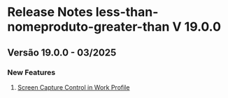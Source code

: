 # Release Notes less-than-nomeproduto-greater-than V 19.0.0

## **Versão 19.0.0 - 03/2025**


### **New Features**

1. [Screen Capture Control in Work Profile](Screen-Capture-Control-In-Work-Profile.md)
